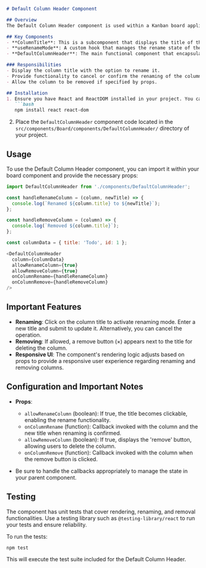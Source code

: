 ```markdown
# Default Column Header Component

## Overview
The Default Column Header component is used within a Kanban board application to represent a header for a column. It allows users to rename columns and optionally remove them if permissions are provided. The component utilizes React state management for handling the renaming functionality and provides a user-friendly interface for interaction.

## Key Components
- **ColumnTitle**: This is a subcomponent that displays the title of the column. It supports click interactions if renaming is allowed.
- **useRenameMode**: A custom hook that manages the rename state of the column header.
- **DefaultColumnHeader**: The main functional component that encapsulates the column header logic. It manages state for the renaming process, handles user interactions, and defines callbacks for renaming and removing columns.

### Responsibilities
- Display the column title with the option to rename it.
- Provide functionality to cancel or confirm the renaming of the column.
- Allow the column to be removed if specified by props.

## Installation
1. Ensure you have React and ReactDOM installed in your project. You can add them with:
   ```bash
   npm install react react-dom
   ```
2. Place the `DefaultColumnHeader` component code located in the `src/components/Board/components/DefaultColumnHeader/` directory of your project.

## Usage
To use the Default Column Header component, you can import it within your board component and provide the necessary props:

```javascript
import DefaultColumnHeader from './components/DefaultColumnHeader';

const handleRenameColumn = (column, newTitle) => {
  console.log(`Renamed ${column.title} to ${newTitle}`);
};

const handleRemoveColumn = (column) => {
  console.log(`Removed ${column.title}`);
};

const columnData = { title: 'Todo', id: 1 };

<DefaultColumnHeader
  column={columnData}
  allowRenameColumn={true}
  allowRemoveColumn={true}
  onColumnRename={handleRenameColumn}
  onColumnRemove={handleRemoveColumn}
/>
```

## Important Features
- **Renaming**: Click on the column title to activate renaming mode. Enter a new title and submit to update it. Alternatively, you can cancel the operation.
- **Removing**: If allowed, a remove button (×) appears next to the title for deleting the column.
- **Responsive UI**: The component's rendering logic adjusts based on props to provide a responsive user experience regarding renaming and removing columns.

## Configuration and Important Notes
- **Props**:
  - `allowRenameColumn` (boolean): If true, the title becomes clickable, enabling the rename functionality.
  - `onColumnRename` (function): Callback invoked with the column and the new title when renaming is confirmed.
  - `allowRemoveColumn` (boolean): If true, displays the 'remove' button, allowing users to delete the column.
  - `onColumnRemove` (function): Callback invoked with the column when the remove button is clicked.

- Be sure to handle the callbacks appropriately to manage the state in your parent component.

## Testing
The component has unit tests that cover rendering, renaming, and removal functionalities. Use a testing library such as `@testing-library/react` to run your tests and ensure reliability.

To run the tests:
```bash
npm test
```

This will execute the test suite included for the Default Column Header.
```
